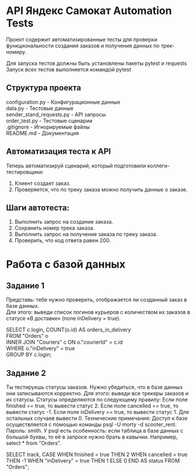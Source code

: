 # API Яндекс Самокат Automation Tests

Проект содержит автоматизированные тесты для проверки функциональности создания заказов и получения данных по трек-номеру.

Для запуска тестов должны быть установлены пакеты pytest и requests
Запуск всех тестов выполняется командой pytest

## Структура проекта

 configuration.py - Конфигурационные данные    
 data.py - Тестовые данные    
 sender_stand_requests.py - API запросы    
 order_test.py - Тестовые сценарии    
 .gitignore - Игнорируемые файлы    
 README.md - Документация  

## Автоматизация теста к API
Теперь автоматизируй сценарий, который подготовили коллеги-тестировщики:

1. Клиент создает заказ.  
2. Проверяется, что по треку заказа можно получить данные о заказе.

## Шаги автотеста:
1. Выполнить запрос на создание заказа.  
2. Сохранить номер трека заказа.  
3. Выполнить запрос на получение заказа по треку заказа.  
4. Проверить, что код ответа равен 200.

# Работа с базой данных

## Задание 1
Представь: тебе нужно проверить, отображается ли созданный заказ в базе данных.  
Для этого: выведи список логинов курьеров с количеством их заказов в статусе «В доставке» (поле inDelivery = true).  

SELECT c.login, COUNT(o.id) AS orders_in_delivery  
     FROM "Orders" o  
     INNER JOIN "Couriers" c ON o."courierId" = c.id  
     WHERE o."inDelivery" = true  
GROUP BY c.login;  


## Задание 2
Ты тестируешь статусы заказов. Нужно убедиться, что в базе данных они записываются корректно.
Для этого: выведи все трекеры заказов и их статусы. 
Статусы определяются по следующему правилу:
Если поле finished == true, то вывести статус 2.
Если поле canсelled == true, то вывести статус -1.
Если поле inDelivery == true, то вывести статус 1.
Для остальных случаев вывести 0.
Технические примечания:
Доступ к базе осуществляется с помощью команды psql -U morty -d scooter_rent. Пароль: smith.
У psql есть особенность: если таблица в базе данных с большой буквы, то её в запросе нужно брать в кавычки. Например, select * from "Orders".

SELECT track,
       CASE
           WHEN finished = true THEN 2
           WHEN cancelled = true THEN -1
           WHEN "inDelivery" = true THEN 1
           ELSE 0
       END AS status
FROM "Orders";
